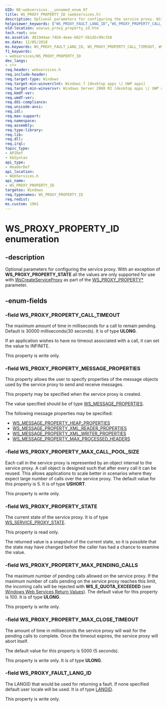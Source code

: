 ```yaml
---
UID: NE:webservices.__unnamed_enum_97
title: WS_PROXY_PROPERTY_ID (webservices.h)
description: Optional parameters for configuring the service proxy. With an exception of WS_PROXY_PROPERTY_STATE all the values are only supported for use with WsCreateServiceProxy as part of the WS_PROXY_PROPERTY* parameter.helpviewer_keywords: ["WS_PROXY_FAULT_LANG_ID","WS_PROXY_PROPERTY_CALL_TIMEOUT","WS_PROXY_PROPERTY_ID","WS_PROXY_PROPERTY_ID enumeration [Web Services for Windows]","WS_PROXY_PROPERTY_MAX_CALL_POOL_SIZE","WS_PROXY_PROPERTY_MAX_CLOSE_TIMEOUT","WS_PROXY_PROPERTY_MAX_PENDING_CALLS","WS_PROXY_PROPERTY_MESSAGE_PROPERTIES","WS_PROXY_PROPERTY_STATE","webservices/WS_PROXY_FAULT_LANG_ID","webservices/WS_PROXY_PROPERTY_CALL_TIMEOUT","webservices/WS_PROXY_PROPERTY_ID","webservices/WS_PROXY_PROPERTY_MAX_CALL_POOL_SIZE","webservices/WS_PROXY_PROPERTY_MAX_CLOSE_TIMEOUT","webservices/WS_PROXY_PROPERTY_MAX_PENDING_CALLS","webservices/WS_PROXY_PROPERTY_MESSAGE_PROPERTIES","webservices/WS_PROXY_PROPERTY_STATE","wsw.ws_proxy_property_id"]
old-location: wsw\ws_proxy_property_id.htm
tech.root: wsw
ms.assetid: d81944ae-74b9-4eee-b02f-5b1d5c99c358
ms.date: 12/05/2018
ms.keywords: WS_PROXY_FAULT_LANG_ID, WS_PROXY_PROPERTY_CALL_TIMEOUT, WS_PROXY_PROPERTY_ID, WS_PROXY_PROPERTY_ID enumeration [Web Services for Windows], WS_PROXY_PROPERTY_MAX_CALL_POOL_SIZE, WS_PROXY_PROPERTY_MAX_CLOSE_TIMEOUT, WS_PROXY_PROPERTY_MAX_PENDING_CALLS, WS_PROXY_PROPERTY_MESSAGE_PROPERTIES, WS_PROXY_PROPERTY_STATE, webservices/WS_PROXY_FAULT_LANG_ID, webservices/WS_PROXY_PROPERTY_CALL_TIMEOUT, webservices/WS_PROXY_PROPERTY_ID, webservices/WS_PROXY_PROPERTY_MAX_CALL_POOL_SIZE, webservices/WS_PROXY_PROPERTY_MAX_CLOSE_TIMEOUT, webservices/WS_PROXY_PROPERTY_MAX_PENDING_CALLS, webservices/WS_PROXY_PROPERTY_MESSAGE_PROPERTIES, webservices/WS_PROXY_PROPERTY_STATE, wsw.ws_proxy_property_id
f1_keywords:
- webservices/WS_PROXY_PROPERTY_ID
dev_langs:
- c++
req.header: webservices.h
req.include-header: 
req.target-type: Windows
req.target-min-winverclnt: Windows 7 [desktop apps \| UWP apps]
req.target-min-winversvr: Windows Server 2008 R2 [desktop apps \| UWP apps]
req.kmdf-ver: 
req.umdf-ver: 
req.ddi-compliance: 
req.unicode-ansi: 
req.idl: 
req.max-support: 
req.namespace: 
req.assembly: 
req.type-library: 
req.lib: 
req.dll: 
req.irql: 
topic_type:
- APIRef
- kbSyntax
api_type:
- HeaderDef
api_location:
- WebServices.h
api_name:
- WS_PROXY_PROPERTY_ID
targetos: Windows
req.typenames: WS_PROXY_PROPERTY_ID
req.redist: 
ms.custom: 19H1
---
```


# WS_PROXY_PROPERTY_ID enumeration


## -description


Optional parameters for configuring the service proxy. With an exception of
                <b>WS_PROXY_PROPERTY_STATE</b> all the values are only supported for 
                use with <a href="https://docs.microsoft.com/windows/desktop/api/webservices/nf-webservices-wscreateserviceproxy">WsCreateServiceProxy</a> as part of the <a href="https://docs.microsoft.com/windows/desktop/api/webservices/ns-webservices-ws_proxy_property">WS_PROXY_PROPERTY*</a> parameter. 
            


## -enum-fields




### -field WS_PROXY_PROPERTY_CALL_TIMEOUT

The maximum amount of time in milliseconds for a call to remain pending. 
                    Default is 30000 milliseconds(30 seconds).  It is of type <b>ULONG</b>.

If an application wishes to have no timeout associated with a call, it can set the value to INFINITE.
                

This property is write only.
                


### -field WS_PROXY_PROPERTY_MESSAGE_PROPERTIES

This property allows the user to specify properties of the message
                    objects used by the service proxy to send and receive messages.
                

This property may be specified when the service proxy is created.
                

The value specified should be of type <a href="https://docs.microsoft.com/windows/desktop/api/webservices/ns-webservices-ws_message_properties">WS_MESSAGE_PROPERTIES</a>.
                

The following message properties may be specified:
                

<ul>
<li>
<a href="https://docs.microsoft.com/windows/desktop/api/webservices/ne-webservices-ws_message_property_id">WS_MESSAGE_PROPERTY_HEAP_PROPERTIES</a>
</li>
<li>
<a href="https://docs.microsoft.com/windows/desktop/api/webservices/ne-webservices-ws_message_property_id">WS_MESSAGE_PROPERTY_XML_READER_PROPERTIES</a>
</li>
<li>
<a href="https://docs.microsoft.com/windows/desktop/api/webservices/ne-webservices-ws_message_property_id">WS_MESSAGE_PROPERTY_XML_WRITER_PROPERTIES</a>
</li>
<li>
<a href="https://docs.microsoft.com/windows/desktop/api/webservices/ne-webservices-ws_message_property_id">WS_MESSAGE_PROPERTY_MAX_PROCESSED_HEADERS</a>
</li>
</ul>

### -field WS_PROXY_PROPERTY_MAX_CALL_POOL_SIZE

Each call in the service proxy is represented by an object internal to the service proxy. 
                    A call object is designed such that after every call it can be reused. 
                    This allows applications to scale better in scenarios where they expect 
                    large number of calls over the service proxy. The default value for this property is 5.
                 It is of type <b>USHORT</b>.

This property is write only.
                


### -field WS_PROXY_PROPERTY_STATE

The current state of the service proxy.
                It is of type <a href="https://docs.microsoft.com/windows/desktop/api/webservices/ne-webservices-ws_service_proxy_state">WS_SERVICE_PROXY_STATE</a>.

This property is read only.
                

The returned value is a snapshot of the current state, so it is
                    possible that the state may have changed before the caller has
                    had a chance to examine the value.
                


### -field WS_PROXY_PROPERTY_MAX_PENDING_CALLS

The maximum number of pending calls allowed on the service proxy. If the 
                    maximum number of calls pending on the service proxy reaches this limit, the
                    incoming calls will be rejected with <b>WS_E_QUOTA_EXCEEDED</b> (see <a href="https://docs.microsoft.com/windows/desktop/wsw/windows-web-services-return-values">Windows Web Services Return Values</a>). The default value 
                    for this property is 100.
                 It is of type <b>ULONG</b>.

This property is write only.
                


### -field WS_PROXY_PROPERTY_MAX_CLOSE_TIMEOUT

The amount of time in milliseconds the service proxy will wait for the pending calls to complete.
                    Once the timeout expires, the service proxy will abort itself.
                

The default value for this property is 5000 (5 seconds).
                

This property is write only.
                 It is of type <b>ULONG</b>.


### -field WS_PROXY_FAULT_LANG_ID

The LANGID that would be used for returning a fault. If none specified default user locale will be used. It is of type <a href="https://docs.microsoft.com/windows/desktop/Intl/language-identifiers">LANGID</a>. 
                

This property is write only.
                

